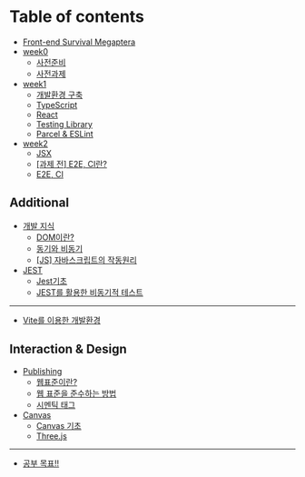 # Table of contents

* [Front-end Survival Megaptera](README.md)
* [week0](week0/README.md)
  * [사전준비](undefined.md)
  * [사전과제](undefined-1.md)
* [week1](week1/README.md)
  * [개발환경 구축](1/undefined.md)
  * [TypeScript](week1/typescript.md)
  * [React](week1/react.md)
  * [Testing Library](week1/testing-library.md)
  * [Parcel & ESLint](week1/parcel-and-eslint.md)
* [week2](week2/README.md)
  * [JSX](week2/jsx.md)
  * [\[과제 전\] E2E, CI란?](week2/e2e-ci.md)
  * [E2E, CI](week2/e2e-ci-1.md)

## Additional

* [개발 지식](additional/undefined/README.md)
  * [DOM이란?](additional/undefined/dom.md)
  * [동기와 비동기](additional/undefined/undefined.md)
  * [\[JS\] 자바스크립트의 작동원리](additional/undefined/js.md)
* [JEST](additional/jest/README.md)
  * [Jest기초](additional/jest/jest.md)
  * [JEST를 활용한 비동기적 테스트](additional/jest/jest-1.md)

***

* [Vite를 이용한 개발환경](vite.md)

## Interaction & Design

* [Publishing](interaction-and-design/publishing/README.md)
  * [웹표준이란?](interaction-and-design/publishing/undefined.md)
  * [웹 표준을 준수하는 방법](interaction-and-design/publishing/undefined-1.md)
  * [시멘틱 태그](interaction-and-design/publishing/undefined-2.md)
* [Canvas](interaction-and-design/canvas/README.md)
  * [Canvas 기초](interaction-and-design/canvas/canvas.md)
  * [Three.js](three.js.md)

***

* [공부 목표!!](<undefined (1).md>)
